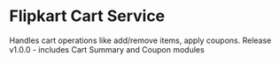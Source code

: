 # Flipkart Cart Service
Handles cart operations like add/remove items, apply coupons.
Release v1.0.0 - includes Cart Summary and Coupon modules
